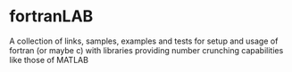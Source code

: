 # fortranLAB
A collection of links, samples, examples and tests for setup and usage of fortran (or maybe c) with libraries providing number crunching capabilities like those of MATLAB

